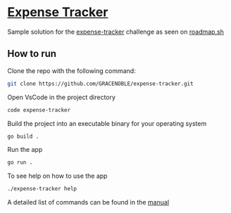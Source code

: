 # [Expense Tracker](https://github.com/GRACENOBLE/expense-tracker.git)

Sample solution for the [expense-tracker](https://roadmap.sh/projects/expense-tracker) challenge as seen on [roadmap.sh](https://roadmap.sh/)

## How to run

Clone the repo with the following command:
```bash
git clone https://github.com/GRACENOBLE/expense-tracker.git
```
Open VsCode in the project directory
```bash
code expense-tracker
```
Build the project into an executable binary for your operating system
```bash
go build .
``` 
Run the app
```bash
go run .
```
To see help on how to use the app
```bash
./expense-tracker help
```
A detailed list of commands can be found in the [manual](/manual)